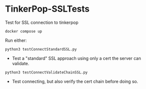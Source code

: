 # TinkerPop-SSLTests
Test for SSL connection to tinkerpop

`docker compose up`

Run either:

`python3 testConnectStandardSSL.py`
  - Test a "standard" SSL approach using only a cert the server can validate.

`python3 testConnectValidateChainSSL.py`
  - Test connecting, but also verify the cert chain before doing so.
